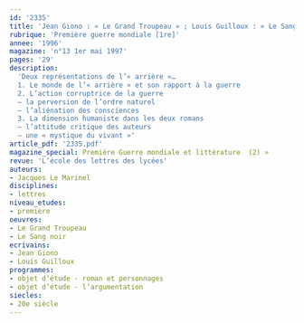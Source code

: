 ```yaml
---
id: '2335'
title: 'Jean Giono : « Le Grand Troupeau » ; Louis Guilloux : « Le Sang noir »'
rubrique: 'Première guerre mondiale [1re]'
annee: '1996'
magazine: 'n°13 1er mai 1997'
pages: '29'
description: 
  'Deux représentations de l’« arrière »…
  1. Le monde de l’« arrière » et son rapport à la guerre
  2. L’action corruptrice de la guerre
  – la perversion de l’ordre naturel
  – l’aliénation des consciences
  3. La dimension humaniste dans les deux romans
  – l’attitude critique des auteurs
  – une « mystique du vivant »'
article_pdf: '2335.pdf'
magazine_special: Première Guerre mondiale et littérature  (2) »
revue: 'L’école des lettres des lycées'
auteurs:
- Jacques Le Marinel
disciplines:
- lettres
niveau_etudes:
- première
oeuvres:
- Le Grand Troupeau
- Le Sang noir
ecrivains:
- Jean Giono
- Louis Guilloux
programmes:
- objet d’étude - roman et personnages
- objet d’étude - l’argumentation
siecles:
- 20e siècle
---
```

